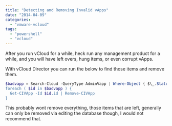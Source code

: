 ```yaml
---
title: "Detecting and Removing Invalid vApps"
date: "2014-04-09"
categories: 
  - "vmware-vcloud"
tags: 
  - "powershell"
  - "vcloud"
---
```


After you run vCloud for a while, heck run any management product for a while, and you will have left overs, hung items, or even corrupt vApps.

With vCloud Director you can run the below to find those items and remove them.

```PowerShell
$badvapp = Search-Cloud -QueryType AdminVapp | Where-Object { $\_.Status -eq “UNRESOLVED" }
foreach ( $id in $badvapp ) {
  Get-CIVApp -Id $id.id | Remove-CIVApp
}
```

This probably wont remove everything, those items that are left, generally can only be removed via editing the database though, I would not recommend that.